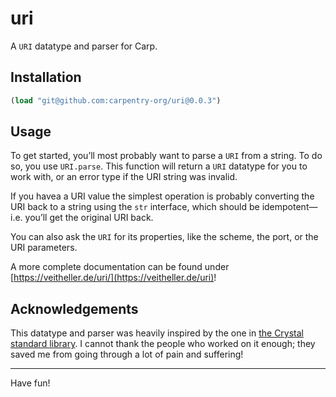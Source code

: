 # uri

A `URI` datatype and parser for Carp.

## Installation

```clojure
(load "git@github.com:carpentry-org/uri@0.0.3")
```

## Usage

To get started, you’ll most probably want to parse a `URI` from a string. To do
so, you use `URI.parse`. This function will return a `URI` datatype for you to
work with, or an error type if the URI string was invalid.

If you havea a URI value the simplest operation is probably converting the URI
back to a string using the `str` interface, which should be idempotent—i.e.
you’ll get the original URI back.

You can also ask the `URI` for its properties, like the scheme, the port, or the
URI parameters.

A more complete documentation can be found under [https://veitheller.de/uri/](https://veitheller.de/uri)!

## Acknowledgements

This datatype and parser was heavily inspired by the one in [the Crystal
standard library](https://github.com/crystal-lang/crystal/blob/master/src/uri.cr).
I cannot thank the people who worked on it enough; they saved me from going
through a lot of pain and suffering!

<hr/>

Have fun!
